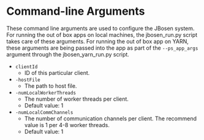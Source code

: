 # Command-line Arguments

These command line arguments are used to configure the JBosen system. For running the out of box apps on local machines, the jbosen_run.py script takes care of these arguments. For running the out of box app on YARN, these arguments are being passed into the app as part of the `--ps_app_args` argument through the jbosen_yarn_run.py script. 

* `clientId`  
    * ID of this particular client.  
* `-hostFile`  
    * The path to host file.  
* `-numLocalWorkerThreads`  
    * The number of worker threads per client.  
    * Default value: 1  
* `-numLocalCommChannels`  
    * The number of communication channels per client. The recommend value is 1 per 4-8 worker threads.  
    * Default value: 1  
